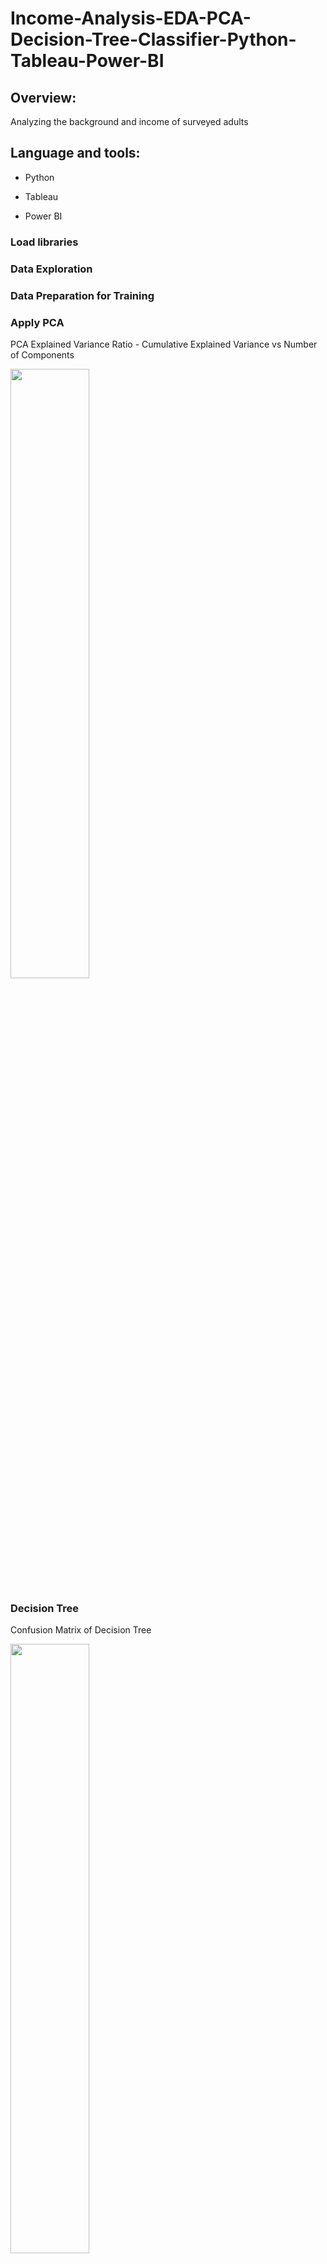 # Income-Analysis-EDA-PCA-Decision-Tree-Classifier-Python-Tableau-Power-BI

## Overview:

Analyzing the background and income of surveyed adults

## Language and tools:

- Python

- Tableau

- Power BI

### Load libraries

### Data Exploration 

### Data Preparation for Training

### Apply PCA

PCA Explained Variance Ratio - Cumulative Explained Variance vs Number of Components

<img src="https://user-images.githubusercontent.com/70437668/140874541-6570c441-4a76-4a50-ab8e-70b992d26728.jpg" width=50% height=50%>

### Decision Tree

Confusion Matrix of Decision Tree

<img src="https://user-images.githubusercontent.com/70437668/140874598-df4f59a3-a942-4dbc-8485-2d3fe7896453.jpg" width=50% height=50%>

### Data Visualization in Python

#### Count plot for Occupation

![Count plot for Occupation](https://user-images.githubusercontent.com/70437668/140842997-7ddda2d0-cf89-4aae-a38a-d85d52a4acba.jpg)

#### Count plot for Income vs Occupation

![Count plot for Income vs Occupation](https://user-images.githubusercontent.com/70437668/140843032-03910397-e724-47ba-9d89-636daf35c009.jpg)

#### Count plot for Income by Labels

<img src="![Count plot for Income by Labels](https://user-images.githubusercontent.com/70437668/140843059-ea66e192-4d4d-4002-a496-58e32c696952.jpg)" width=50% height=50%>

#### Dashboard - Income by Occupation of selected Countries (Radar chart)

![Dashboard - Income by Occupation of selected Countries](https://user-images.githubusercontent.com/70437668/141012402-63cfa6c3-ca8e-493f-9a6f-8755c336be60.jpg)

#### Dashboard - Income, Race

![Dashboard - Income, Race](https://user-images.githubusercontent.com/70437668/140843027-abf72a9b-a91d-4125-9af0-908cafebf2e9.jpg)

#### Dashboard - Income by Occupation, Relationship, Marital Status, Workclass, Education

![Dashboard - Income by Occupation, Relationship, Marital Status, Workclass, Education](https://user-images.githubusercontent.com/70437668/140873891-9590d3b9-b014-404a-a3ed-ef4061afea3b.jpg)

#### Dashboard - Income by Occupation, Gender, Countries, Race

![Dashboard - Income by Occupation, Gender, Countries, Race](https://user-images.githubusercontent.com/70437668/140873906-0a9df1f4-983d-4ca6-aa33-f378b7197cad.jpg)

#### Dashboard - Income by Occupation, Gender, Age

![Dashboard - Income by Occupation, Gender, Age](https://user-images.githubusercontent.com/70437668/140873923-caca6e77-4748-43d9-937d-35b0500a4dca.jpg)

#### Dashboard - Average Hours per Week

![Dashboard - Average Hours per Week](https://user-images.githubusercontent.com/70437668/140873940-e3c90577-7954-4657-9ffe-b64d0f199c4b.jpg)


